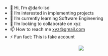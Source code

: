 - 👋 Hi, I’m @dark-lsd
- 👀 I’m interested in implementing projects
- 🌱 I’m currently learning Software Engineering
- 💞️ I’m looking to collaborate on xyz
- 📫 How to reach me xyz@gmail.com
- ⚡ Fun fact: This is fake account

<div align="center">
  <img src="https://media1.giphy.com/media/v1.Y2lkPTc5MGI3NjExNmN1dTI3cWh1aHQyam9sZ2g5b2FwYThic3Jzenp1N3ZmaDZ5ZWVwZyZlcD12MV9pbnRlcm5hbF9naWZfYnlfaWQmY3Q9Zw/jBOOXxSJfG8kqMxT11/giphy.gif" />
</div>

<!---
dark-lsd/dark-lsd is a ✨ special ✨ repository because its `README.md` (this file) appears on your GitHub profile.
You can click the Preview link to take a look at your changes.
--->
